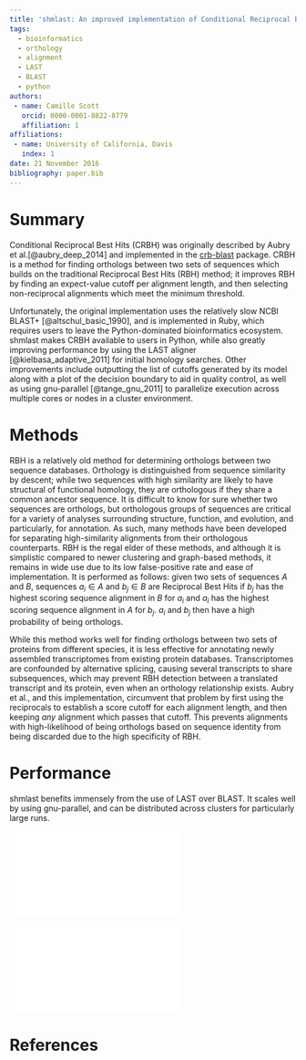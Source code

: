 ```yaml
---
title: 'shmlast: An improved implementation of Conditional Reciprocal Best Hits with LAST and Python'
tags:
  - bioinformatics
  - orthology
  - alignment
  - LAST
  - BLAST
  - python
authors:
 - name: Camille Scott
   orcid: 0000-0001-8822-8779
   affiliation: 1
affiliations:
 - name: University of California, Davis
   index: 1
date: 21 November 2016
bibliography: paper.bib
---
```


# Summary

Conditional Reciprocal Best Hits (CRBH) was originally described by Aubry et al.[@aubry_deep_2014] and
implemented in the [crb-blast](https://github.com/cboursnell/crb-blast) package. CRBH is a method
for finding orthologs between two sets of sequences which builds 
on the traditional Reciprocal Best Hits (RBH) method; it improves RBH by
finding an expect-value cutoff per alignment length, and then selecting non-reciprocal 
alignments which meet the minimum threshold.

Unfortunately, the original implementation uses the relatively slow NCBI BLAST+ 
[@altschul_basic_1990], and is implemented in Ruby, which requires users to leave 
the Python-dominated bioinformatics ecosystem. shmlast makes CRBH available to users in Python, while also greatly improving
performance by using the LAST aligner [@kielbasa_adaptive_2011] for initial homology searches.
Other improvements include outputting the list of cutoffs generated by its model along with a plot
of the decision boundary to aid in quality control, as well as using gnu-parallel [@tange_gnu_2011]
to parallelize execution across multiple cores or nodes in a cluster environment.

# Methods

RBH is a relatively old method for determining orthologs between two sequence databases. Orthology
is distinguished from sequence similarity by descent; while two sequences with high similarity are
likely to have structural of functional homology, they are orthologous if they
share a common ancestor sequence. It is difficult to know for sure whether two sequences are
orthologs, but orthologous groups of sequences are critical for a variety of analyses surrounding
structure, function, and evolution, and particularly, for annotation. As such, many methods have 
been developed for separating high-similarity alignments from their orthologous counterparts. RBH is the regal elder of these
methods, and although it is simplistic compared to newer clustering and graph-based methods, it
remains in wide use due to its low false-positive rate and ease of implementation. It is performed
as follows: given two sets of sequences $A$ and $B$, sequences $a_i \in A$ and $b_j \in B$ are
Reciprocal Best Hits if $b_j$ has the highest scoring sequence alignment in $B$ for $a_i$ and $a_i$
has the highest scoring sequence alignment in $A$ for $b_j$. $a_i$ and $b_j$ then have a high
probability of being orthologs.

While this method works well for finding orthologs between two sets of proteins from different
species, it is less effective for annotating newly assembled transcriptomes from existing protein databases.
Transcriptomes are confounded by alternative splicing, causing several transcripts to share
subsequences, which may prevent RBH detection between a translated transcript and its protein, even
when an orthology relationship exists. Aubry et al., and this implementation, circumvent that
problem by first using the reciprocals to establish a score cutoff for each alignment length, and
then keeping *any* alignment which passes that cutoff. This prevents alignments with
high-likelihood of being orthologs based on sequence identity from being discarded due to the high
specificity of RBH.

# Performance

shmlast benefits immensely from the use of LAST over BLAST. It scales well by using gnu-parallel,
and can be distributed across clusters for particularly large runs.

![Performance comparison with [*Schizosaccharomyces pombe*](ftp://ftp.ebi.ac.uk/pub/databases/pombase/FASTA/cdna_nointrons_utrs.fa.gz) as the query transcriptome and
[Nematostella vectensis](ftp://ftp.ebi.ac.uk/pub/databases/reference_proteomes/QfO/Eukaryota/UP000001593_45351.fasta.gz) as the target proteome.](../perf/results.pdf)



![A CRBH model generated by shmlast between *Schizosaccharomyces pombe* and *Rattus norvegicus*. Hits with scores above the blue dotted line will be kept.](sacPom.cdna.fa.x.Rattus_norvegicus.UP000002494.ref.pep.fa.crbl.model.plot.pdf)

# References
